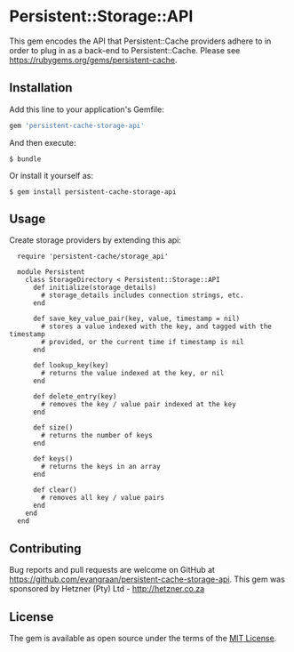 # Persistent::Storage::API

This gem encodes the API that Persistent::Cache providers adhere to in order to plug in as a back-end to Persistent::Cache. Please see https://rubygems.org/gems/persistent-cache.

## Installation

Add this line to your application's Gemfile:

```ruby
gem 'persistent-cache-storage-api'
```

And then execute:

    $ bundle

Or install it yourself as:

    $ gem install persistent-cache-storage-api

## Usage

Create storage providers by extending this api:

```
  require 'persistent-cache/storage_api'

  module Persistent
    class StorageDirectory < Persistent::Storage::API
      def initialize(storage_details)
        # storage_details includes connection strings, etc.
      end

      def save_key_value_pair(key, value, timestamp = nil)
        # stores a value indexed with the key, and tagged with the timestamp
        # provided, or the current time if timestamp is nil
      end

      def lookup_key(key)
        # returns the value indexed at the key, or nil
      end

      def delete_entry(key)
        # removes the key / value pair indexed at the key
      end

      def size()
        # returns the number of keys
      end

      def keys()
        # returns the keys in an array
      end

      def clear()
        # removes all key / value pairs
      end
    end
  end
```

## Contributing

Bug reports and pull requests are welcome on GitHub at https://github.com/evangraan/persistent-cache-storage-api. This gem was sponsored by Hetzner (Pty) Ltd - http://hetzner.co.za

## License

The gem is available as open source under the terms of the [MIT License](http://opensource.org/licenses/MIT).

